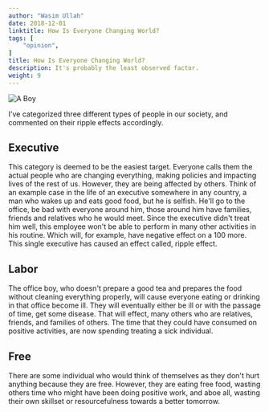 ```yaml
---
author: "Wasim Ullah"
date: 2018-12-01
linktitle: How Is Everyone Changing World?
tags: [
    "opinion",
]
title: How Is Everyone Changing World?
description: It's probably the least observed factor.
weight: 9
---
```


![A Boy](/images/boy.jpg)

I've categorized three different types of people in our society, and commented on their ripple effects accordingly.

## Executive
This category is deemed to be the easiest target. Everyone calls them the actual people who are changing everything, making policies and impacting lives of the rest of us. However, they are being affected by others. Think of an example case in the life of an executive somewhere in any country, a man who wakes up and eats good food, but he is selfish. He'll go to the office, be bad with everyone around him, those around him have families, friends and relatives who he would meet. Since the executive didn't treat him well, this employee won't be able to perform in many other activities in his routine. Which will, for example, have negative effect on a 100 more.<br>
This single executive has caused an effect called, ripple effect.

## Labor
The office boy, who doesn't prepare a good tea and prepares the food without cleaning everything properly, will cause everyone eating or drinking in that office become ill. They will eventually either be ill or with the passage of time, get some disease. That will effect, many others who are relatives, friends, and families of others. The time that they could have consumed on positive activities, are now spending treating a sick individual.

## Free
There are some individual who would think of themselves as they don't hurt anything because they are free. However, they are eating free food, wasting others time who might have been doing positive work, and aboe all, wasting their own skillset or resourcefulness towards a better tomorrow.
